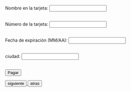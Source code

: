 
<form action="/submit_payment" method="post">
  <label for="cardName">Nombre en la tarjeta:</label>
  <input type="text" id="cardName" name="cardName" required><br><br>
  
  <label for="cardNumber">Número de la tarjeta:</label>
  <input type="text" id="cardNumber" name="cardNumber" required><br><br>
  
  <label for="expDate">Fecha de expiración (MM/AA):</label>
  <input type="text" id="expDate" name="expDate" required><br><br>
  
  <label for="cvv">ciudad:</label>
  <input type="text" id="cvv" name="cvv" required><br><br>
  
  <input type="submit" value="Pagar">
</form>







<a href="https://ice200626.github.io/web-006/">
  <button>siguiente</button>
</a>

<a href="https://ice200626.github.io/web-004/">
  <button>atras</button>
</a>


<html lang="es">
<head>
    <meta charset="UTF-8">
    <meta name="viewport" content="width=device-width, initial-scale=1.0">
    <title>Ejemplo de Fondo</title>
    <style>
        body {
            background: url('fondo n1.jpg') no-repeat center center fixed;
            background-size: cover;
        }
    </style>
</head>
<body>
    
</body>
</html>




